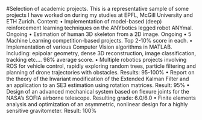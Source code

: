 #Selection of academic projects.
This is a representative sample of some projects I have worked on during my studies at EPFL, McGill University and ETH Zurich.
Content:
•	Implementation of model-based (deep) reinforcement learning techniques on the ANYbotics legged robot ANYmal. Ongoing
•	Estimation of human 3D skeleton from a 2D image. Ongoing
•	5 Machine Learning competition-based projects. Top 2-10% score in each.
•	Implementation of various Computer Vision algorithms in MATLAB. Including: epipolar geometry, dense 3D reconstruction, image classification, tracking etc…. 98% average score.
•	Multiple robotics projects involving ROS for vehicle control, rapidly exploring random trees, particle filtering and planning of drone trajectories with obstacles. Results: 95-100% 
•	Report on the theory of the Invariant modification of the Extended Kalman Filter and an application to an SE3 estimation using rotation matrices. Result: 95%
•	Design of an advanced mechanical system based on flexure joints for the NASA’s SOFIA airborne telescope. Resulting grade: 6.0/6.0
•	Finite elements analysis and optimization of an asymmetric, nonlinear design for a highly sensitive gravitometer. Result: 100%
